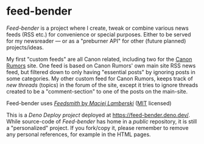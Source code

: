 # feed-bender

*Feed-bender* is a project where I create, tweak or combine various news feeds (RSS etc.) for convenience or special purposes. Either to be served for my newsreader — or as a "preburner API" for other (future planned) projects/ideas.

My first "custom feeds" are all Canon related, including two for the [Canon Rumors](https://canonrumors.com/) site.
One feed is based on Canon Rumors' own main site RSS news feed, but filtered down to only having "essential posts" by ignoring posts in some categories.
My other custom feed for Canon Rumors, keeps track of *new threads* (topics) in the forum of the site, except it tries to ignore threads created to be a "comment-section" to one of the posts on the main-site.

Feed-bender uses [*Feedsmith* by *Maciej Lamberski*](https://github.com/macieklamberski/feedsmith) ([MIT](https://github.com/macieklamberski/feedsmith/blob/main/LICENSE) licensed)

This is a *Deno Deploy project* deployed at https://feed-bender.deno.dev/. 
While source-code of _Feed-bender_ has home in a _public_ repository, it is still a "personalized" project. If you fork/copy it, please remember to remove any personal references, for example in the HTML pages.

